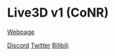 # Live3D v1 (CoNR)

[Webpage](https://live3d.ml)

[Discord](https://discord.gg/Md3cykbn36)
[Twitter](https://twitter.com/transpchan)
[Bilibili](https://space.bilibili.com/6418569)

